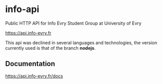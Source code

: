 # info-api
Public HTTP API for Info Evry Student Group at University of Evry

https://api.info-evry.fr

This api was declined in several languages and technologies, the version currently used is that of the branch **nodejs**.

## Documentation

https://api.info-evry.fr/docs

